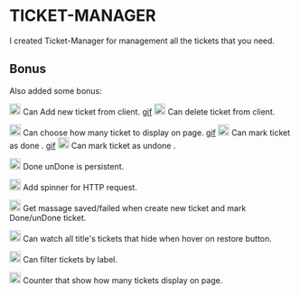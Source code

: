 # TICKET-MANAGER

I created Ticket-Manager for management all the tickets that you need.

## Bonus

Also added some bonus:

<img src="https://www.clipartmax.com/png/middle/70-703914_tickets-png-clipart-image-ticket-clip-art.png" height="20px"> Can Add new ticket from client.
[gif](<screen-capture(3).gif>)
<img src="https://www.clipartmax.com/png/middle/70-703914_tickets-png-clipart-image-ticket-clip-art.png" height="20px"> Can delete ticket from client.

<img src="https://www.clipartmax.com/png/middle/70-703914_tickets-png-clipart-image-ticket-clip-art.png" height="20px"> Can choose how many ticket to display on page.
[gif](screen-capture.gif)
<img src="https://www.clipartmax.com/png/middle/70-703914_tickets-png-clipart-image-ticket-clip-art.png" height="20px"> Can mark ticket as done .
[gif](<screen-capture(2).gif>)
<img src="https://www.clipartmax.com/png/middle/70-703914_tickets-png-clipart-image-ticket-clip-art.png" height="20px"> Can mark ticket as undone .

<img src="https://www.clipartmax.com/png/middle/70-703914_tickets-png-clipart-image-ticket-clip-art.png" height="20px"> Done unDone is persistent.

<img src="https://www.clipartmax.com/png/middle/70-703914_tickets-png-clipart-image-ticket-clip-art.png" height="20px"> Add spinner for HTTP
request.

<img src="https://www.clipartmax.com/png/middle/70-703914_tickets-png-clipart-image-ticket-clip-art.png" height="20px"> Get massage saved/failed when create new ticket and mark Done/unDone ticket.

<img src="https://www.clipartmax.com/png/middle/70-703914_tickets-png-clipart-image-ticket-clip-art.png" height="20px"> Can watch all title's tickets that hide when hover on restore button.

<img src="https://www.clipartmax.com/png/middle/70-703914_tickets-png-clipart-image-ticket-clip-art.png" height="20px"> Can filter tickets by label.

<img src="https://www.clipartmax.com/png/middle/70-703914_tickets-png-clipart-image-ticket-clip-art.png" height="20px"> Counter that show how many tickets display on page.

